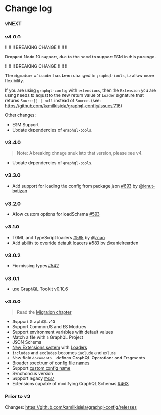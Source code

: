 # Change log

### vNEXT

### v4.0.0

‼️ ‼️ ‼️ BREAKING CHANGE ‼️ ‼️ ‼️

Dropped Node 10 support, due to the need to support ESM in this package.

‼️ ‼️ ‼️ BREAKING CHANGE ‼️ ‼️ ‼️

The signature of `Loader` has been changed in `graphql-tools`, to allow more flexibility.

If you are using `graphql-config` with `extensions`, then the `Extension` you are using needs to adjust to the new return value of `Loader` signature that returns `Source[] | null` instead of `Source`. (see: https://github.com/kamilkisiela/graphql-config/issues/716)


Other changes:

- ESM Support
- Update dependencies of `graphql-tools`.

### v3.4.0

> Note: A breaking chnage snuk into that version, please see v4.

- Update dependencies of `graphql-tools`.

### v3.3.0

- Add support for loading the config from package.json [#693](https://github.com/kamilkisiela/graphql-config/pull/693) by [@ionut-botizan](https://github.com/ionut-botizan)

### v3.2.0

- Allow custom options for loadSchema [#593](https://github.com/kamilkisiela/graphql-config/pull/593)

### v3.1.0

- TOML and TypeScript loaders [#595](https://github.com/kamilkisiela/graphql-config/pull/595) by [@acao](https://github.com/acao)
- Add ability to override default loaders [#583](https://github.com/kamilkisiela/graphql-config/pull/583) by [@danielrearden](https://github.com/danielrearden)

### v3.0.2

- Fix missing types [#542](https://github.com/kamilkisiela/graphql-config/issues/542)

### v3.0.1

- use GraphQL Toolkit v0.10.6

### v3.0.0

> Read the [Migration chapter](https://graphql-config.com/migration)

- Support GraphQL v15
- Support CommonJS and ES Modules
- Support environment variables with default values
- Match a file with a GraphQL Project
- JSON Schema
- [New Extensions system](https://graphql-config.com/extensions) with [Loaders](https://graphql-config.com/loaders)
- `includes` and `excludes` becomes `include` and `exlude`
- New field `documents` - defines GraphQL Operations and Fragments
- Broader spectrum of [config file names](https://graphql-config.com/usage#config-search-places)
- Support [custom config name](https://graphql-config.com/load-config#configname)
- Synchonous version
- Support legacy [#437](https://github.com/kamilkisiela/graphql-config/pull/437)
- Extensions capable of modifying GraphQL Schemas [#463](https://github.com/kamilkisiela/graphql-config/pull/463)

### Prior to v3

Changes: https://github.com/kamilkisiela/graphql-config/releases
